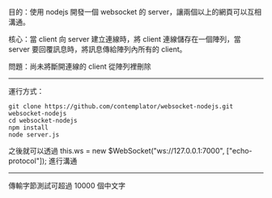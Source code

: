 目的：使用 nodejs 開發一個 websocket 的 server，讓兩個以上的網頁可以互相溝通。

核心：當 client 向 server 建立連線時，將 client 連線儲存在一個陣列，當 server 要回覆訊息時，將訊息傳給陣列內所有的 client。

問題：尚未將斷開連線的 client 從陣列裡刪除

---

運行方式：

```
git clone https://github.com/contemplator/websocket-nodejs.git websocket-nodejs
cd websocket-nodejs
npm install 
node server.js
```

之後就可以透過 this.ws = new $WebSocket("ws://127.0.0.1:7000", ["echo-protocol"]); 進行溝通

---

傳輸字節測試可超過 10000 個中文字